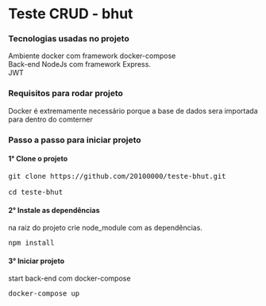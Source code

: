 <h1>Teste CRUD - bhut</h1>

<h3>Tecnologias usadas no projeto</h3>
Ambiente docker com framework docker-compose<br/>
Back-end NodeJs com framework Express.<br/>
JWT<br/>

<h3>Requisitos para rodar projeto</h3>
Docker é extremamente necessário porque a base de dados sera importada para dentro do comterner

<h3>Passo a passo para iniciar projeto 
<h4>1° Clone o projeto</h4> 
<pre>
git clone https://github.com/20100000/teste-bhut.git<br/>
cd teste-bhut
</pre>
<h4>2° Instale as dependências</h4>  
na raiz do projeto
crie node_module com as dependências.<br/>
<pre>
npm install
</pre>
<h4>3° Iniciar projeto</h4>
start back-end com docker-compose <br/>
<pre>
docker-compose up<br/>
</pre>
